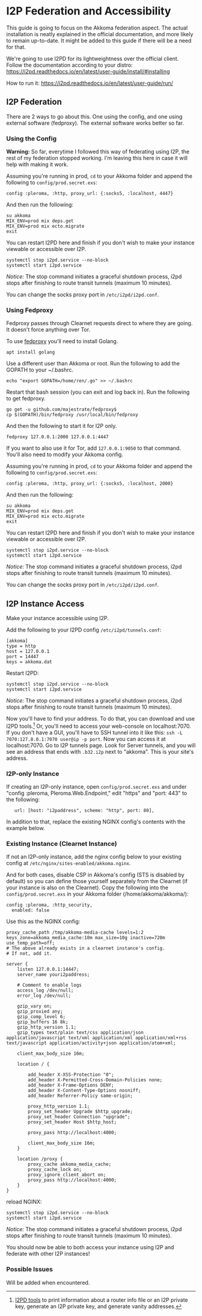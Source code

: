 # I2P Federation and Accessibility

This guide is going to focus on the Akkoma federation aspect. The actual installation is neatly explained in the official documentation, and more likely to remain up-to-date.
It might be added to this guide if there will be a need for that.

We're going to use I2PD for its lightweightness over the official client.
Follow the documentation according to your distro: https://i2pd.readthedocs.io/en/latest/user-guide/install/#installing

How to run it: https://i2pd.readthedocs.io/en/latest/user-guide/run/

## I2P Federation

There are 2 ways to go about this.
One using the config, and one using external software (fedproxy). The external software works better so far.

### Using the Config

**Warning:** So far, everytime I followed this way of federating using I2P, the rest of my federation stopped working. I'm leaving this here in case it will help with making it work.

Assuming you're running in prod, `cd` to your Akkoma folder and append the following to `config/prod.secret.exs`:
```
config :pleroma, :http, proxy_url: {:socks5, :localhost, 4447}
```
And then run the following:
```
su akkoma
MIX_ENV=prod mix deps.get
MIX_ENV=prod mix ecto.migrate
exit
```
You can restart I2PD here and finish if you don't wish to make your instance viewable or accessible over I2P.
```
systemctl stop i2pd.service --no-block
systemctl start i2pd.service
```
*Notice:* The stop command initiates a graceful shutdown process, i2pd stops after finishing to route transit tunnels (maximum 10 minutes).

You can change the socks proxy port in `/etc/i2pd/i2pd.conf`.

### Using Fedproxy

Fedproxy passes through Clearnet requests direct to where they are going. It doesn't force anything over Tor.

To use [fedproxy](https://github.com/majestrate/fedproxy) you'll need to install Golang.
```
apt install golang
```
Use a different user than Akkoma or root. Run the following to add the GOPATH to your ~/.bashrc.
```
echo "export GOPATH=/home/ren/.go" >> ~/.bashrc
```
Restart that bash session (you can exit and log back in).
Run the following to get fedproxy.
```
go get -u github.com/majestrate/fedproxy$
cp $(GOPATH)/bin/fedproxy /usr/local/bin/fedproxy
```
And then the following to start it for I2P only.
```
fedproxy 127.0.0.1:2000 127.0.0.1:4447
```
If you want to also use it for Tor, add `127.0.0.1:9050` to that command.
You'll also need to modify your Akkoma config.

Assuming you're running in prod,  `cd` to your Akkoma folder and append the following to `config/prod.secret.exs`:
```
config :pleroma, :http, proxy_url: {:socks5, :localhost, 2000}
```
And then run the following:
```
su akkoma
MIX_ENV=prod mix deps.get
MIX_ENV=prod mix ecto.migrate
exit
```
You can restart I2PD here and finish if you don't wish to make your instance viewable or accessible over I2P.

```
systemctl stop i2pd.service --no-block
systemctl start i2pd.service
```
*Notice:* The stop command initiates a graceful shutdown process, i2pd stops after finishing to route transit tunnels (maximum 10 minutes).

You can change the socks proxy port in `/etc/i2pd/i2pd.conf`.

## I2P Instance Access

Make your instance accessible using I2P.

Add the following to your I2PD config `/etc/i2pd/tunnels.conf`:
```
[akkoma]
type = http
host = 127.0.0.1
port = 14447
keys = akkoma.dat
```
Restart I2PD:
```
systemctl stop i2pd.service --no-block
systemctl start i2pd.service
```
*Notice:* The stop command initiates a graceful shutdown process, i2pd stops after finishing to route transit tunnels (maximum 10 minutes).

Now you'll have to find your address.
To do that, you can download and use I2PD tools.[^1]
Or, you'll need to access your web-console on localhost:7070.
If you don't have a GUI, you'll have to SSH tunnel into it like this:
`ssh -L 7070:127.0.0.1:7070 user@ip -p port`.
Now you can access it at localhost:7070.
Go to I2P tunnels page. Look for Server tunnels, and you will see an address that ends with `.b32.i2p` next to "akkoma".
This is your site's address.

### I2P-only Instance

If creating an I2P-only instance, open `config/prod.secret.exs` and under "config :pleroma, Pleroma.Web.Endpoint," edit "https" and "port: 443" to the following:
```
   url: [host: "i2paddress", scheme: "http", port: 80],
```
In addition to that, replace the existing NGINX config's contents with the example below.

### Existing Instance (Clearnet Instance)

If not an I2P-only instance, add the nginx config below to your existing config at `/etc/nginx/sites-enabled/akkoma.nginx`.

And for both cases, disable CSP in Akkoma's config (STS is disabled by default) so you can define those yourself separately from the Clearnet (if your instance is also on the Clearnet).
Copy the following into the `config/prod.secret.exs` in your Akkoma folder (/home/akkoma/akkoma/):
```
config :pleroma, :http_security,
  enabled: false
```

Use this as the NGINX config:
```
proxy_cache_path /tmp/akkoma-media-cache levels=1:2 keys_zone=akkoma_media_cache:10m max_size=10g inactive=720m use_temp_path=off;
# The above already exists in a clearnet instance's config.
# If not, add it.

server {
    listen 127.0.0.1:14447;
    server_name youri2paddress;

    # Comment to enable logs
    access_log /dev/null;
    error_log /dev/null;

    gzip_vary on;
    gzip_proxied any;
    gzip_comp_level 6;
    gzip_buffers 16 8k;
    gzip_http_version 1.1;
    gzip_types text/plain text/css application/json application/javascript text/xml application/xml application/xml+rss text/javascript application/activity+json application/atom+xml;

    client_max_body_size 16m;

    location / {

        add_header X-XSS-Protection "0";
        add_header X-Permitted-Cross-Domain-Policies none;
        add_header X-Frame-Options DENY;
        add_header X-Content-Type-Options nosniff;
        add_header Referrer-Policy same-origin;

        proxy_http_version 1.1;
        proxy_set_header Upgrade $http_upgrade;
        proxy_set_header Connection "upgrade";
        proxy_set_header Host $http_host;

        proxy_pass http://localhost:4000;

        client_max_body_size 16m;
    }

    location /proxy {
        proxy_cache akkoma_media_cache;
        proxy_cache_lock on;
        proxy_ignore_client_abort on;
        proxy_pass http://localhost:4000;
    }
}
```
reload NGINX:
```
systemctl stop i2pd.service --no-block
systemctl start i2pd.service
```
*Notice:* The stop command initiates a graceful shutdown process, i2pd stops after finishing to route transit tunnels (maximum 10 minutes).

You should now be able to both access your instance using I2P and federate with other I2P instances!

[^1]: [I2PD tools](https://github.com/purplei2p/i2pd-tools) to print information about a router info file or an I2P private key, generate an I2P private key, and generate vanity addresses.

### Possible Issues

Will be added when encountered.
